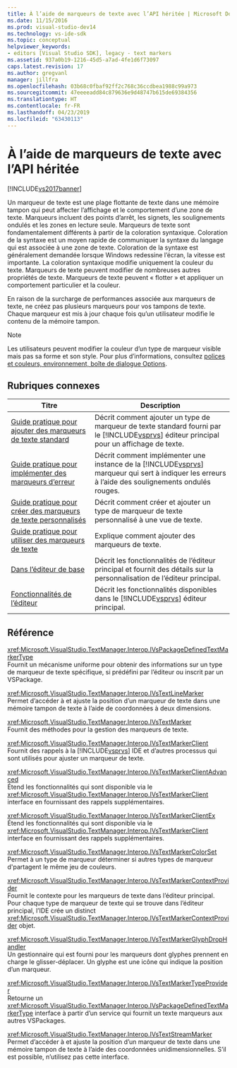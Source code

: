 ```yaml
---
title: À l’aide de marqueurs de texte avec l’API héritée | Microsoft Docs
ms.date: 11/15/2016
ms.prod: visual-studio-dev14
ms.technology: vs-ide-sdk
ms.topic: conceptual
helpviewer_keywords:
- editors [Visual Studio SDK], legacy - text markers
ms.assetid: 937a0b19-1216-45d5-a7ad-4fe1d6f73097
caps.latest.revision: 17
ms.author: gregvanl
manager: jillfra
ms.openlocfilehash: 03b68c0fbaf92ff2c768c36ccdbea1988c99a973
ms.sourcegitcommit: 47eeeeadd84c879636e9d48747b615de69384356
ms.translationtype: HT
ms.contentlocale: fr-FR
ms.lasthandoff: 04/23/2019
ms.locfileid: "63430113"
---
```

# <a name="using-text-markers-with-the-legacy-api"></a>À l’aide de marqueurs de texte avec l’API héritée
[!INCLUDE[vs2017banner](../includes/vs2017banner.md)]

Un marqueur de texte est une plage flottante de texte dans une mémoire tampon qui peut affecter l’affichage et le comportement d’une zone de texte. Marqueurs incluent des points d’arrêt, les signets, les soulignements ondulés et les zones en lecture seule. Marqueurs de texte sont fondamentalement différents à partir de la coloration syntaxique. Coloration de la syntaxe est un moyen rapide de communiquer la syntaxe du langage qui est associée à une zone de texte. Coloration de la syntaxe est généralement demandée lorsque Windows redessine l’écran, la vitesse est importante. La coloration syntaxique modifie uniquement la couleur du texte. Marqueurs de texte peuvent modifier de nombreuses autres propriétés de texte. Marqueurs de texte peuvent « flotter » et appliquer un comportement particulier et la couleur.  
  
 En raison de la surcharge de performances associée aux marqueurs de texte, ne créez pas plusieurs marqueurs pour vos tampons de texte. Chaque marqueur est mis à jour chaque fois qu’un utilisateur modifie le contenu de la mémoire tampon.  
  
> [!NOTE]
> Les utilisateurs peuvent modifier la couleur d’un type de marqueur visible mais pas sa forme et son style. Pour plus d’informations, consultez [polices et couleurs, environnement, boîte de dialogue Options](../ide/reference/fonts-and-colors-environment-options-dialog-box.md).  
  
## <a name="related-topics"></a>Rubriques connexes  
  
|Titre|Description|  
|-----------|-----------------|  
|[Guide pratique pour ajouter des marqueurs de texte standard](../extensibility/how-to-add-standard-text-markers.md)|Décrit comment ajouter un type de marqueur de texte standard fourni par le [!INCLUDE[vsprvs](../includes/vsprvs-md.md)] éditeur principal pour un affichage de texte.|  
|[Guide pratique pour implémenter des marqueurs d’erreur](../extensibility/how-to-implement-error-markers.md)|Décrit comment implémenter une instance de la [!INCLUDE[vsprvs](../includes/vsprvs-md.md)] marqueur qui sert à indiquer les erreurs à l’aide des soulignements ondulés rouges.|  
|[Guide pratique pour créer des marqueurs de texte personnalisés](../extensibility/how-to-create-custom-text-markers.md)|Décrit comment créer et ajouter un type de marqueur de texte personnalisé à une vue de texte.|  
|[Guide pratique pour utiliser des marqueurs de texte](../extensibility/how-to-use-text-markers.md)|Explique comment ajouter des marqueurs de texte.|  
|[Dans l’éditeur de base](../extensibility/inside-the-core-editor.md)|Décrit les fonctionnalités de l’éditeur principal et fournit des détails sur la personnalisation de l’éditeur principal.|  
|[Fonctionnalités de l’éditeur](http://msdn.microsoft.com/bdac940d-1f14-4019-a01f-fd0bb3dc7198)|Décrit les fonctionnalités disponibles dans le [!INCLUDE[vsprvs](../includes/vsprvs-md.md)] éditeur principal.|  
  
## <a name="reference"></a>Référence  
 <xref:Microsoft.VisualStudio.TextManager.Interop.IVsPackageDefinedTextMarkerType>  
 Fournit un mécanisme uniforme pour obtenir des informations sur un type de marqueur de texte spécifique, si prédéfini par l’éditeur ou inscrit par un VSPackage.  
  
 <xref:Microsoft.VisualStudio.TextManager.Interop.IVsTextLineMarker>  
 Permet d’accéder à et ajuste la position d’un marqueur de texte dans une mémoire tampon de texte à l’aide de coordonnées à deux dimensions.  
  
 <xref:Microsoft.VisualStudio.TextManager.Interop.IVsTextMarker>  
 Fournit des méthodes pour la gestion des marqueurs de texte.  
  
 <xref:Microsoft.VisualStudio.TextManager.Interop.IVsTextMarkerClient>  
 Fournit des rappels à la [!INCLUDE[vsprvs](../includes/vsprvs-md.md)] IDE et d’autres processus qui sont utilisés pour ajuster un marqueur de texte.  
  
 <xref:Microsoft.VisualStudio.TextManager.Interop.IVsTextMarkerClientAdvanced>  
 Étend les fonctionnalités qui sont disponible via le <xref:Microsoft.VisualStudio.TextManager.Interop.IVsTextMarkerClient> interface en fournissant des rappels supplémentaires.  
  
 <xref:Microsoft.VisualStudio.TextManager.Interop.IVsTextMarkerClientEx>  
 Étend les fonctionnalités qui sont disponible via le <xref:Microsoft.VisualStudio.TextManager.Interop.IVsTextMarkerClient> interface en fournissant des rappels supplémentaires.  
  
 <xref:Microsoft.VisualStudio.TextManager.Interop.IVsTextMarkerColorSet>  
 Permet à un type de marqueur déterminer si autres types de marqueur d'partagent le même jeu de couleurs.  
  
 <xref:Microsoft.VisualStudio.TextManager.Interop.IVsTextMarkerContextProvider>  
 Fournit le contexte pour les marqueurs de texte dans l’éditeur principal. Pour chaque type de marqueur de texte qui se trouve dans l’éditeur principal, l’IDE crée un distinct <xref:Microsoft.VisualStudio.TextManager.Interop.IVsTextMarkerContextProvider> objet.  
  
 <xref:Microsoft.VisualStudio.TextManager.Interop.IVsTextMarkerGlyphDropHandler>  
 Un gestionnaire qui est fourni pour les marqueurs dont glyphes prennent en charge le glisser-déplacer. Un glyphe est une icône qui indique la position d’un marqueur.  
  
 <xref:Microsoft.VisualStudio.TextManager.Interop.IVsTextMarkerTypeProvider>  
 Retourne un <xref:Microsoft.VisualStudio.TextManager.Interop.IVsPackageDefinedTextMarkerType> interface à partir d’un service qui fournit un texte marqueurs aux autres VSPackages.  
  
 <xref:Microsoft.VisualStudio.TextManager.Interop.IVsTextStreamMarker>  
 Permet d’accéder à et ajuste la position d’un marqueur de texte dans une mémoire tampon de texte à l’aide des coordonnées unidimensionnelles. S’il est possible, n’utilisez pas cette interface.
